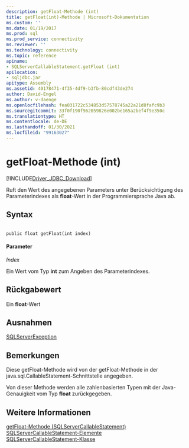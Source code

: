 ```yaml
---
description: getFloat-Methode (int)
title: getFloat(int)-Methode | Microsoft-Dokumentation
ms.custom: ''
ms.date: 01/19/2017
ms.prod: sql
ms.prod_service: connectivity
ms.reviewer: ''
ms.technology: connectivity
ms.topic: reference
apiname:
- SQLServerCallableStatement.getFloat (int)
apilocation:
- sqljdbc.jar
apitype: Assembly
ms.assetid: 40178471-4f35-4df9-b3fb-80cdf43de274
author: David-Engel
ms.author: v-daenge
ms.openlocfilehash: fea031722c534853d57578745a22a21d8fafc9b3
ms.sourcegitcommit: 33f0f190f962059826e002be165a2bef4f9e350c
ms.translationtype: HT
ms.contentlocale: de-DE
ms.lasthandoff: 01/30/2021
ms.locfileid: "99163027"
---
```

# <a name="getfloat-method-int"></a>getFloat-Methode (int)
[!INCLUDE[Driver_JDBC_Download](../../../includes/driver_jdbc_download.md)]

  Ruft den Wert des angegebenen Parameters unter Berücksichtigung des Parameterindexes als **float**-Wert in der Programmiersprache Java ab.  
  
## <a name="syntax"></a>Syntax  
  
```  
  
public float getFloat(int index)  
```  
  
#### <a name="parameters"></a>Parameter  
 *Index*  
  
 Ein Wert vom Typ **int** zum Angeben des Parameterindexes.  
  
## <a name="return-value"></a>Rückgabewert  
 Ein **float**-Wert  
  
## <a name="exceptions"></a>Ausnahmen  
 [SQLServerException](../../../connect/jdbc/reference/sqlserverexception-class.md)  
  
## <a name="remarks"></a>Bemerkungen  
 Diese getFloat-Methode wird von der getFloat-Methode in der java.sql.CallableStatement-Schnittstelle angegeben.  
  
 Von dieser Methode werden alle zahlenbasierten Typen mit der Java-Genauigkeit vom Typ **float** zurückgegeben.  
  
## <a name="see-also"></a>Weitere Informationen  
 [getFloat-Methode &#40;SQLServerCallableStatement&#41;](../../../connect/jdbc/reference/getfloat-method-sqlservercallablestatement.md)   
 [SQLServerCallableStatement-Elemente](../../../connect/jdbc/reference/sqlservercallablestatement-members.md)   
 [SQLServerCallableStatement-Klasse](../../../connect/jdbc/reference/sqlservercallablestatement-class.md)  
  
  
